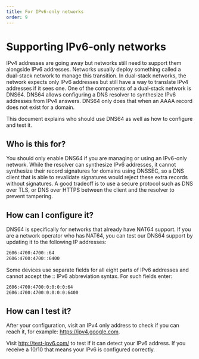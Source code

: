 ```yaml
---
title: For IPv6-only networks
order: 9
---
```


# Supporting IPv6-only networks

IPv4 addresses are going away but networks still need to support them alongside IPv6 addresses. Networks usually deploy something called a dual-stack network to manage this transition. In dual-stack networks, the network expects only IPv6 addresses but still have a way to translate IPv4 addresses if it sees one. One of the components of a dual-stack network is DNS64. DNS64 allows configuring a DNS resolver to synthesize IPv6 addresses from IPv4 answers. DNS64 only does that when an AAAA record does not exist for a domain.

This document explains who should use DNS64 as well as how to configure and test it.

## Who is this for?

You should only enable DNS64 if you are managing or using an IPv6-only network. While the resolver can synthesize IPv6 addresses, it cannot synthesize their record signatures for domains using DNSSEC, so a DNS client that is able to revalidate signatures would reject these extra records without signatures. A good tradeoff is to use a secure protocol such as DNS over TLS, or DNS over HTTPS between the client and the resolver to prevent tampering.

## How can I configure it?

DNS64 is specifically for networks that already have NAT64 support. If you are a network operator who has NAT64, you can test our DNS64 support by updating it to the following IP addresses:

```txt
2606:4700:4700::64
2606:4700:4700::6400
```

Some devices use separate fields for all eight parts of IPv6 addresses and cannot accept the :: IPv6 abbreviation syntax. For such fields enter:

```txt
2606:4700:4700:0:0:0:0:64
2606:4700:4700:0:0:0:0:6400
```

## How can I test it?

After your configuration, visit an IPv4 only address to check if you can reach it, for example: https://ipv4.google.com.

Visit http://test-ipv6.com/ to test if it can detect your IPv6 address. If you receive a 10/10 that means your IPv6 is configured correctly.
